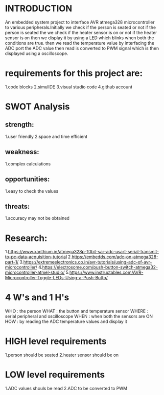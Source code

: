 # INTRODUCTION
An embedded system project to interface AVR atmega328 microcontroller to various peripherals.Initially we check if the person is seated or not if the person is seated the we check if the heater sensor is on or not if the heater sensor is on then we display it by using a LED which blinks when both the conditions are true.
then we read the temperature value by interfacing the ADC port the ADC value then read is converted to PWM signal which is then displayed using a oscilloscope.

# requirements for this project are:
1.code blocks
2.simulIDE
3.visual studio code
4.github account

# SWOT Analysis
## strength:
1.user friendly
2.space and time efficient

## weakness:
1.complex calculations

## opportunities:
1.easy to check the values

## threats:
1.accuracy may not be obtained

# Research:
1.https://www.xanthium.in/atmega328p-10bit-sar-adc-usart-serial-transmit-to-pc-data-acquisition-tutorial
2.https://embedds.com/adc-on-atmega328-part-1/
3.https://extremeelectronics.co.in/avr-tutorials/using-adc-of-avr-microcontroller/
4.https://electrosome.com/push-button-switch-atmega32-microcontroller-atmel-studio/
5.https://www.instructables.com/AVR-Microcontroller-Toggle-LEDs-Using-a-Push-Butto/

# 4 W's and 1 H's

WHO : the person
WHAT : the button and temperature sensor
WHERE : serial peripheral and oscilloscope
WHEN : when both the sensors are ON
HOW : by reading the ADC temperature values and display it

# HIGH level requirements
1.person should be seated
2.heater sensor should be on

# LOW level requirements
1.ADC values shouls be read 
2.ADC to be converted to PWM